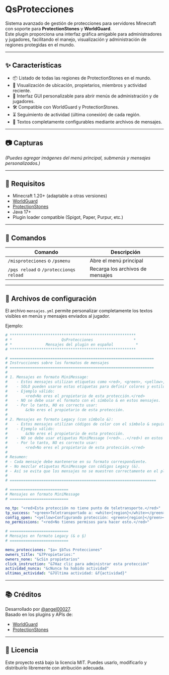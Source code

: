 # QsProtecciones

Sistema avanzado de gestión de protecciones para servidores Minecraft con soporte para **ProtectionStones** y **WorldGuard**.  
Este plugin proporciona una interfaz gráfica amigable para administradores y jugadores, facilitando el manejo, visualización y administración de regiones protegidas en el mundo.

---

## ✨ Características

- 📦 Listado de todas las regiones de ProtectionStones en el mundo.
- 📍 Visualización de ubicación, propietarios, miembros y actividad reciente.
- 🧭 Interfaz GUI personalizable para abrir menús de administración y de jugadores.
- 🛠️ Compatible con WorldGuard y ProtectionStones.
- ⏳ Seguimiento de actividad (última conexión) de cada región.
- 📜 Textos completamente configurables mediante archivos de mensajes.

---

## 📷 Capturas

*(Puedes agregar imágenes del menú principal, submenús y mensajes personalizados.)*

---

## 🔧 Requisitos

- Minecraft 1.20+ (adaptable a otras versiones)
- [WorldGuard](https://enginehub.org/worldguard)
- [ProtectionStones](https://www.spigotmc.org/resources/protectionstones-updated.61797/)
- Java 17+
- Plugin loader compatible (Spigot, Paper, Purpur, etc.)

---

## 🧪 Comandos

| Comando                                 | Descripción                                     |
|-----------------------------------------|-------------------------------------------------|
| `/misproteciones` o `/psmenu`           | Abre el menú principal        |
| `/pqs reload` o `/proteccionqs reload`  | Recarga los archivos de  mensajes               |

---

## 🧱 Archivos de configuración

El archivo `mensajes.yml` permite personalizar completamente los textos visibles en menús y mensajes enviados al jugador.

Ejemplo:

```yaml
# ********************************************************
# *                      QsProtecciones                  *
# *               Mensajes del plugin en español          *
# ********************************************************

# ================================================================
# Instrucciones sobre los formatos de mensajes
# ================================================================
#
# 1. Mensajes en formato MiniMessage:
#    - Estos mensajes utilizan etiquetas como <red>, <green>, <yellow>, etc.
#    - SOLO pueden usarse estas etiquetas para definir colores y estilos.
#    - Ejemplo válido:
#        <red>No eres el propietario de esta protección.</red>
#    - NO se debe usar el formato con el símbolo & en estos mensajes.
#    - Por lo tanto, NO es correcto usar:
#        &cNo eres el propietario de esta protección.
#
# 2. Mensajes en formato Legacy (con símbolo &):
#    - Estos mensajes utilizan códigos de color con el símbolo & seguido de una letra o número.
#    - Ejemplo válido:
#        &cNo eres el propietario de esta protección.
#    - NO se debe usar etiquetas MiniMessage (<red>...</red>) en estos mensajes.
#    - Por lo tanto, NO es correcto usar:
#        <red>No eres el propietario de esta protección.</red>
#
# Resumen:
# - Cada mensaje debe mantenerse en su formato correspondiente.
# - No mezclar etiquetas MiniMessage con códigos Legacy (&).
# - Así se evita que los mensajes no se muestren correctamente en el plugin.
#
# =================================================================

# ==========================
# Mensajes en formato MiniMessage
# ==========================

no_tp: "<red>Esta protección no tiene punto de teletransporte.</red>"
tp_success: "<green>Teletransportado a: <white>{region}</white></green>"
config_open: "<yellow>Configurando protección: <green>{region}</green></yellow>"
no_permissions: "<red>No tienes permisos para hacer esto.</red>"

# ==========================
# Mensajes en formato Legacy (& o §)
# ==========================

menu_protecciones: "§a» §bTus Protecciones"
owners_title: "&7Propietarios:"
owners_none: "&cSin propietarios"
click_instruction: "&7Haz clic para administrar esta protección"
actividad_nunca: "&cNunca ha habido actividad"
ultimas_actividad: "&7Última actividad: &f{actividad}"
```

---

## 📚 Créditos

Desarrollado por [@angel00027](https://github.com/angel00027).  
Basado en los plugins y APIs de:
- [WorldGuard](https://github.com/EngineHub/WorldGuard)
- [ProtectionStones](https://github.com/espidev/ProtectionStones)

---

## 📝 Licencia

Este proyecto está bajo la licencia MIT. Puedes usarlo, modificarlo y distribuirlo libremente con atribución adecuada.
